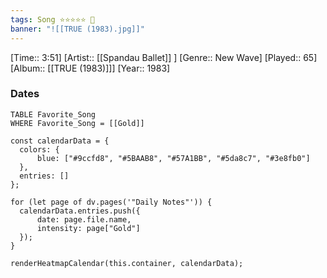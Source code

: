 ```yaml
---
tags: Song ⭐⭐⭐⭐⭐ 💛
banner: "![[TRUE (1983).jpg]]"
---
```

[Time:: 3:51]
[Artist:: [[Spandau Ballet]] ]
[Genre:: New Wave]
[Played:: 65]
[Album:: [[TRUE (1983)]]]
[Year:: 1983]
### Dates
````dataview
TABLE Favorite_Song
WHERE Favorite_Song = [[Gold]]
````

  ```dataviewjs
const calendarData = { 
	colors: { 
		blue: ["#9ccfd8", "#5BAAB8", "#57A1BB", "#5da8c7", "#3e8fb0"] 
	}, 
	entries: [] 
}; 

for (let page of dv.pages('"Daily Notes"')) { 
	calendarData.entries.push({ 
		date: page.file.name, 
		intensity: page["Gold"]
	}); 
} 

renderHeatmapCalendar(this.container, calendarData);
```
